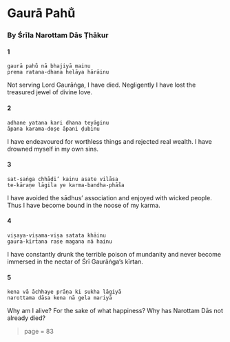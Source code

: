# Gaurā Pahu̐

### By Śrīla Narottam Dās Ṭhākur

#### 1

    gaurā pahu̐ nā bhajiyā mainu
    prema ratana-dhana helāya hārāinu

Not serving Lord Gaurāṅga, I have died. Negligently I have lost the treasured jewel of divine love.

#### 2

    adhane yatana kari dhana teyāginu
    āpana karama-doṣe āpani ḍubinu

I have endeavoured for worthless things and rejected real wealth. I have drowned myself in my own sins.

#### 3

    sat-saṅga chhāḍi’ kainu asate vilāsa
    te-kāraṇe lāgila ye karma-bandha-phā̐sa

I have avoided the sādhus’ association and enjoyed with wicked people. Thus I have become bound in the noose of my karma.

#### 4

    viṣaya-viṣama-viṣa satata khāinu
    gaura-kīrtana rase magana nā hainu

I have constantly drunk the terrible poison of mundanity and never become immersed in the nectar of Śrī Gaurāṅga’s kīrtan.

#### 5

    kena vā āchhaye prāṇa ki sukha lāgiyā
    narottama dāsa kena nā gela mariyā

Why am I alive? For the sake of what happiness? Why has Narottam Dās not already died?


> page = 83
